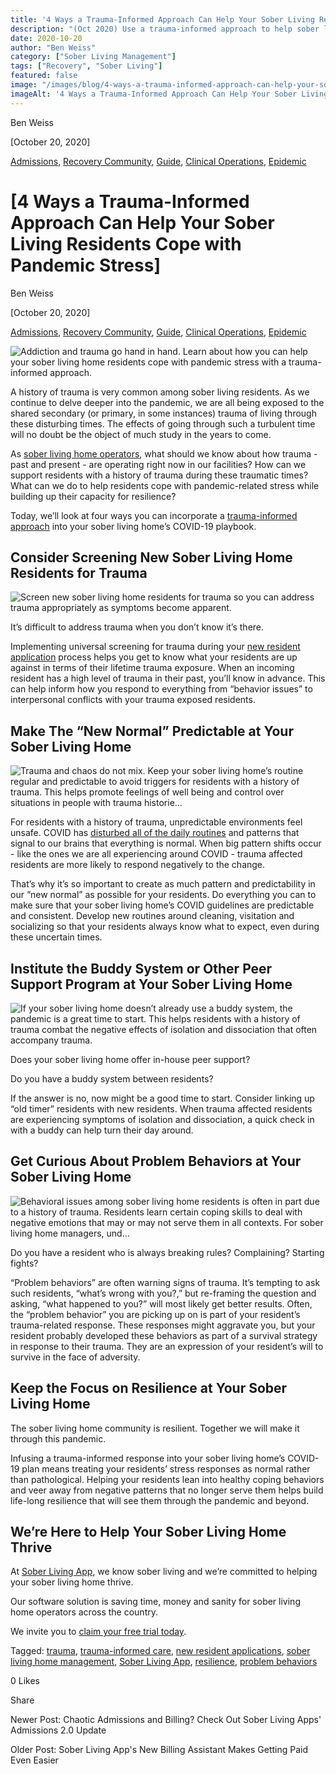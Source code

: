 ```yaml
---
title: '4 Ways a Trauma-Informed Approach Can Help Your Sober Living Residents Cope with Pandemic Stress'
description: "(Oct 2020) Use a trauma-informed approach to help sober living residents cope with pandemic stress. 4 ways to foster safety, trust & support."
date: 2020-10-20
author: "Ben Weiss"
category: ["Sober Living Management"]
tags: ["Recovery", "Sober Living"]
featured: false
image: "/images/blog/4-ways-a-trauma-informed-approach-can-help-your-sober-living-residents-cope-with-pandemic-stress/Screenshot_2020-10-15_at_10.12.44_PM.png"
imageAlt: '4 Ways a Trauma-Informed Approach Can Help Your Sober Living Residents Cope with Pandemic Stress'
---
```


Ben Weiss

[October 20, 2020]

[Admissions](/sober-living-app-blog/category/Admissions), [Recovery Community](/sober-living-app-blog/category/Recovery+Community), [Guide](/sober-living-app-blog/category/Guide), [Clinical Operations](/sober-living-app-blog/category/Clinical+Operations), [Epidemic](/sober-living-app-blog/category/Epidemic)

#  [4 Ways a Trauma-Informed Approach Can Help Your Sober Living Residents Cope with Pandemic Stress]

Ben Weiss

[October 20, 2020]

[Admissions](/sober-living-app-blog/category/Admissions), [Recovery Community](/sober-living-app-blog/category/Recovery+Community), [Guide](/sober-living-app-blog/category/Guide), [Clinical Operations](/sober-living-app-blog/category/Clinical+Operations), [Epidemic](/sober-living-app-blog/category/Epidemic)

![Addiction and trauma go hand in hand. Learn about how you can help your sober living home residents cope with pandemic stress with a trauma-informed approach.](/images/blog/4-ways-a-trauma-informed-approach-can-help-your-sober-living-residents-cope-with-pandemic-stress/Screenshot_2020-10-15_at_10.07.58_PM.png)

A history of trauma is very common among sober living residents. As we continue to delve deeper into the pandemic, we are all being exposed to the shared secondary (or primary, in some instances) trauma of living through these disturbing times. The effects of going through such a turbulent time will no doubt be the object of much study in the years to come. 

As [sober living home operators](/sober-living-app-blog/5-things-your-sober-living-home-manager-is-afraid-to-tell-you), what should we know about how trauma - past and present - are operating right now in our facilities? How can we support residents with a history of trauma during these traumatic times? What can we do to help residents cope with pandemic-related stress while building up their capacity for resilience? 

Today, we’ll look at four ways you can incorporate a [trauma-informed approach](https://ncsacw.samhsa.gov/userfiles/files/SAMHSA_Trauma.pdf) into your sober living home’s COVID-19 playbook. 

## Consider Screening New Sober Living Home Residents for Trauma

![Screen new sober living home residents for trauma so you can address trauma appropriately as symptoms become apparent.](/images/blog/4-ways-a-trauma-informed-approach-can-help-your-sober-living-residents-cope-with-pandemic-stress/Screenshot_2020-10-15_at_10.11.01_PM.png)

It’s difficult to address trauma when you don’t know it’s there. 

Implementing universal screening for trauma during your [new resident application](https://soberlivingapp.com/sober-living-app-blog/2020/4/28/introducing-our-new-resident-application-for-the-sober-living-home-app) process helps you get to know what your residents are up against in terms of their lifetime trauma exposure. When an incoming resident has a high level of trauma in their past, you’ll know in advance. This can help inform how you respond to everything from “behavior issues” to interpersonal conflicts with your trauma exposed residents. 

## Make The “New Normal” Predictable at Your Sober Living Home

![Trauma and chaos do not mix. Keep your sober living home’s routine regular and predictable to avoid triggers for residents with a history of trauma. This helps promote feelings of well being and control over situations in people with trauma historie…](/images/blog/4-ways-a-trauma-informed-approach-can-help-your-sober-living-residents-cope-with-pandemic-stress/Screenshot_2020-10-15_at_10.11.35_PM.png)

For residents with a history of trauma, unpredictable environments feel unsafe. COVID has [disturbed all of the daily routines](/sober-living-app-blog/3-coronavirus-changes-your-sober-living-home-needs-to-make-this-week) and patterns that signal to our brains that everything is normal. When big pattern shifts occur - like the ones we are all experiencing around COVID - trauma affected residents are more likely to respond negatively to the change. 

That’s why it’s so important to create as much pattern and predictability in our “new normal” as possible for your residents. Do everything you can to make sure that your sober living home’s COVID guidelines are predictable and consistent. Develop new routines around cleaning, visitation and socializing so that your residents always know what to expect, even during these uncertain times.  

## Institute the Buddy System or Other Peer Support Program at Your Sober Living Home

![If your sober living home doesn’t already use a buddy system, the pandemic is a great time to start. This helps residents with a history of trauma combat the negative effects of isolation and dissociation that often accompany trauma.](/images/blog/4-ways-a-trauma-informed-approach-can-help-your-sober-living-residents-cope-with-pandemic-stress/Screenshot_2020-10-15_at_10.12.44_PM.png)

Does your sober living home offer in-house peer support? 

Do you have a buddy system between residents? 

If the answer is no, now might be a good time to start. Consider linking up “old timer” residents with new residents. When trauma affected residents are experiencing symptoms of isolation and dissociation, a quick check in with a buddy can help turn their day around.   

## Get Curious About Problem Behaviors at Your Sober Living Home

![Behavioral issues among sober living home residents is often in part due to a history of trauma. Residents learn certain coping skills to deal with negative emotions that may or may not serve them in all contexts. For sober living home managers, und…](/images/blog/4-ways-a-trauma-informed-approach-can-help-your-sober-living-residents-cope-with-pandemic-stress/Screenshot_2020-10-15_at_10.09.51_PM.png)

Do you have a resident who is always breaking rules? Complaining? Starting fights? 

“Problem behaviors” are often warning signs of trauma. It’s tempting to ask such residents, “what’s wrong with you?,” but re-framing the question and asking, “what happened to you?” will most likely get better results. Often, the “problem behavior” you are picking up on is part of your resident’s trauma-related response. These responses might aggravate you, but your resident probably developed these behaviors as part of a survival strategy in response to their trauma. They are an expression of your resident’s will to survive in the face of adversity. 

## Keep the Focus on Resilience at Your Sober Living Home

The sober living home community is resilient. Together we will make it through this pandemic. 

Infusing a trauma-informed response into your sober living home’s COVID-19 plan means treating your residents’ stress responses as normal rather than pathological. Helping your residents lean into healthy coping behaviors and veer away from negative patterns that no longer serve them helps build life-long resilience that will see them through the pandemic and beyond.

## We’re Here to Help Your Sober Living Home Thrive

At [Sober Living App](/), we know sober living and we’re committed to helping your sober living home thrive. 

Our software solution is saving time, money and sanity for sober living home operators across the country. 

We invite you to [claim your free trial today](https://info.behavehealth.com/en-us/start-free-trial).

Tagged: [trauma](https://soberlivingapp.com/sober-living-app-blog/tag/trauma), [trauma-informed care](https://soberlivingapp.com/sober-living-app-blog/tag/trauma-informed+care), [new resident applications](/sober-living-app-blog/tag/new+resident+applications), [sober living home management](/sober-living-app-blog/tag/sober+living+home+management), [Sober Living App](/sober-living-app-blog/tag/Sober+Living+App), [resilience](https://soberlivingapp.com/sober-living-app-blog/tag/resilience), [problem behaviors](https://soberlivingapp.com/sober-living-app-blog/tag/problem+behaviors)

0 Likes

Share

Newer Post: Chaotic Admissions and Billing? Check Out Sober Living Apps' Admissions 2.0 Update

Older Post: Sober Living App's New Billing Assistant Makes Getting Paid Even Easier